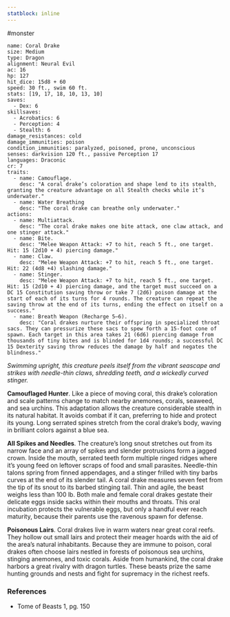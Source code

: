 ```yaml
---
statblock: inline
---
```

 #monster 

```statblock
name: Coral Drake
size: Medium
type: Dragon
alignment: Neural Evil
ac: 16
hp: 127
hit_dice: 15d8 + 60
speed: 30 ft., swim 60 ft.
stats: [19, 17, 18, 10, 13, 10]
saves:
  - Dex: 6
skillsaves:
  - Acrobatics: 6
  - Perception: 4
  - Stealth: 6
damage_resistances: cold
damage_immunities: poison
condition_immunities: paralyzed, poisoned, prone, unconscious
senses: darkvision 120 ft., passive Perception 17
languages: Draconic
cr: 7
traits:
  - name: Camouflage.
    desc: "A coral drake’s coloration and shape lend to its stealth, granting the creature advantage on all Stealth checks while it’s underwater."
  - name: Water Breathing
    desc: "The coral drake can breathe only underwater."
actions:
  - name: Multiattack.
    desc: "The coral drake makes one bite attack, one claw attack, and one stinger attack."
  - name: Bite.
    desc: "Melee Weapon Attack: +7 to hit, reach 5 ft., one target. Hit: 15 (2d10 + 4) piercing damage."
  - name: Claw.
    desc: "Melee Weapon Attack: +7 to hit, reach 5 ft., one target. Hit: 22 (4d8 +4) slashing damage."
  - name: Stinger.
    desc: "Melee Weapon Attack: +7 to hit, reach 5 ft., one target. Hit: 15 (2d10 + 4) piercing damage, and the target must succeed on a DC 15 Constitution saving throw or take 7 (2d6) poison damage at the start of each of its turns for 4 rounds. The creature can repeat the saving throw at the end of its turns, ending the effect on itself on a success."
  - name: Breath Weapon (Recharge 5–6).
    desc: "Coral drakes nurture their offspring in specialized throat sacs. They can pressurize these sacs to spew forth a 15-foot cone of spawn. Each target in this area takes 21 (6d6) piercing damage from thousands of tiny bites and is blinded for 1d4 rounds; a successful DC 15 Dexterity saving throw reduces the damage by half and negates the blindness."
```

_Swimming upright, this creature peels itself from the vibrant seascape and strikes with needle-thin claws, shredding teeth, and a
wickedly curved stinger._

**Camouflaged Hunter**. Like a piece of moving coral, this drake’s coloration and scale patterns change to match nearby anemones, corals, seaweed, and sea urchins. This adaptation allows the creature considerable stealth in its natural habitat. It avoids combat if it can, preferring to hide and protect its young. Long serrated spines stretch from the coral drake’s body, waving in brilliant colors against a blue sea.

**All Spikes and Needles**. The creature’s long snout stretches out from its narrow face and an array of spikes and slender protrusions form a jagged crown. Inside the mouth, serrated teeth form multiple ringed ridges where it’s young feed on leftover scraps of food and small parasites. Needle-thin talons spring from finned appendages, and a stinger frilled with tiny barbs curves at the end of its slender tail.
A coral drake measures seven feet from the tip of its snout to its barbed stinging tail. Thin and agile, the beast weighs less than 100 lb. Both male and female coral drakes gestate their delicate eggs inside sacks within their mouths and throats. This oral incubation protects the vulnerable eggs, but only a handful ever reach maturity, because their parents use the ravenous spawn for defense.

**Poisonous Lairs**. Coral drakes live in warm waters near great coral reefs. They hollow out small lairs and protect their meager hoards with the aid of the area’s natural inhabitants. Because they are immune to poison, coral drakes often choose lairs nestled in forests of poisonous sea urchins, stinging anemones, and toxic corals.
Aside from humankind, the coral drake harbors a great rivalry with dragon turtles. These beasts prize the same hunting grounds and nests and fight for supremacy in the richest reefs.

### References

* Tome of Beasts 1, pg. 150
